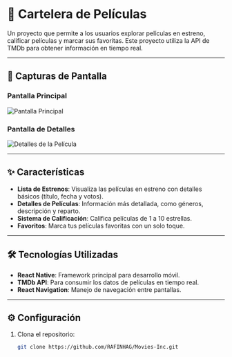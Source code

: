 # 🎥 Cartelera de Películas

Un proyecto que permite a los usuarios explorar películas en estreno, calificar películas y marcar sus favoritas. Este proyecto utiliza la API de TMDb para obtener información en tiempo real.

---

## 🚀 **Capturas de Pantalla**
### Pantalla Principal
![Pantalla Principal]([https://scontent.fhex5-1.fna.fbcdn.net/v/t1.15752-9/488755688_677279094949250_8243507517245358616_n.jpg?stp=dst-jpg_p480x480_tt6&_nc_cat=102&ccb=1-7&_nc_sid=0024fc&_nc_ohc=6Vt812C_-JwQ7kNvwE72S49&_nc_oc=AdkcVJ9YbUwcOgupjmNTgGXF4ZVtxsY33TfX8hS9IQtw8h3BvfqFBQ4Z_xOMpVnjUs0k6kpB_Wwut1faIWfKjWZv&_nc_ad=z-m&_nc_cid=0&_nc_zt=23&_nc_ht=scontent.fhex5-1.fna&oh=03_Q7cD2AG8hO2MOHVZyABkGD2e8B5t_KNVK1vmAG2bVk5rzNs0-w&oe=681FC87F](https://scontent.fhex5-2.fna.fbcdn.net/v/t1.15752-9/490222956_517462451418297_5668571451946150826_n.jpg?stp=dst-jpg_p480x480_tt6&_nc_cat=110&ccb=1-7&_nc_sid=0024fc&_nc_ohc=PNEpi0tzCx4Q7kNvwG_-5Ps&_nc_oc=AdkPU2-TDwKzpOpf6I7HDbJFPzte-dTr7RizqpMhjBM54gDlRNN1kDVQMDFL3u_MqsJzNjmsQG2vvGJj5rBidGWm&_nc_ad=z-m&_nc_cid=0&_nc_zt=23&_nc_ht=scontent.fhex5-2.fna&oh=03_Q7cD2AGpUPkbLd_65JfTaR1C23_KEVajoNSY4huwebyFAXcXcg&oe=681FDB86))

### Pantalla de Detalles
![Detalles de la Película]([assets/screenshots/movie-details.jpg](https://scontent.fhex5-1.fna.fbcdn.net/v/t1.15752-9/488755688_677279094949250_8243507517245358616_n.jpg?stp=dst-jpg_p480x480_tt6&_nc_cat=102&ccb=1-7&_nc_sid=0024fc&_nc_ohc=6Vt812C_-JwQ7kNvwE72S49&_nc_oc=AdkcVJ9YbUwcOgupjmNTgGXF4ZVtxsY33TfX8hS9IQtw8h3BvfqFBQ4Z_xOMpVnjUs0k6kpB_Wwut1faIWfKjWZv&_nc_ad=z-m&_nc_cid=0&_nc_zt=23&_nc_ht=scontent.fhex5-1.fna&oh=03_Q7cD2AG8hO2MOHVZyABkGD2e8B5t_KNVK1vmAG2bVk5rzNs0-w&oe=681FC87F))



---

## ✨ **Características**
- **Lista de Estrenos**: Visualiza las películas en estreno con detalles básicos (título, fecha y votos).
- **Detalles de Películas**: Información más detallada, como géneros, descripción y reparto.
- **Sistema de Calificación**: Califica películas de 1 a 10 estrellas.
- **Favoritos**: Marca tus películas favoritas con un solo toque.

---

## 🛠️ **Tecnologías Utilizadas**
- **React Native**: Framework principal para desarrollo móvil.
- **TMDb API**: Para consumir los datos de películas en tiempo real.
- **React Navigation**: Manejo de navegación entre pantallas.

---

## ⚙️ **Configuración**
1. Clona el repositorio:
   ```bash
   git clone https://github.com/RAFINHAG/Movies-Inc.git

